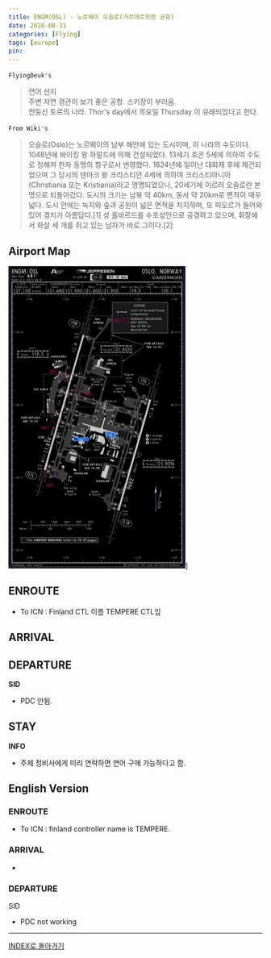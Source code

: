 ```yaml
---
title: ENGM(OSL) - 노르웨이 오슬로(가르데르모엔 공항)
date: 2020-08-31
categories: [Flying]
tags: [europe]
pin:
---
```


`FlyingDeuk's`
>연어 산지 <br>
주변 자연 경관이 보기 좋은 공항. 스키장이 부러움. <br>
천둥신 토르의 나라. Thor's day에서 목요일 Thursday 이 유래되었다고 한다.

`From Wiki's`
>오슬로(Oslo)는 노르웨이의 남부 해안에 있는 도시이며, 이 나라의 수도이다. 1048년에 바이킹 왕 하랄드에 의해 건설되었다. 13세기 호콘 5세에 의하여 수도로 정해져 한자 동맹의 항구로서 번영했다. 1624년에 일어난 대화재 후에 재건되었으며 그 당시의 덴마크 왕 크리스티안 4세에 의하여 크리스티아니아(Christiania 또는 Kristiania)라고 명명되었으나, 20세기에 이르러 오슬로란 본명으로 되돌아갔다. 도시의 크기는 남북 약 40km, 동서 약 20km로 면적이 매우 넓다. 도시 안에는 녹지와 숲과 공원이 넓은 면적을 차지하며, 또 피오르가 들어와 있어 경치가 아름답다.[1] 성 홀바르드를 수호성인으로 공경하고 있으며, 휘장에서 화살 세 개를 쥐고 있는 남자가 바로 그이다.[2]

## Airport Map
![osl](/img/flying/airport/osl_ap.jpg)]

## ENROUTE
- To ICN : Finland CTL 이름 TEMPERE CTL임

## ARRIVAL


## DEPARTURE
**SID**
- PDC 안됨.

## STAY
**INFO**
- 주제 정비사에게 미리 연락하면 연어 구매 가능하다고 함.


## English Version

### ENROUTE
- To ICN : finland controller name is TEMPERE.

### ARRIVAL
-

### DEPARTURE
SID
- PDC not working

----

[INDEX로 돌아가기](/posts/EuropeRusia/)
